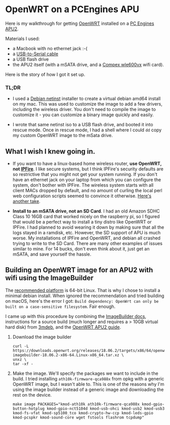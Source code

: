 # OpenWRT on a PCEngines APU

Here is my walkthrough for getting [OpenWRT](https://openwrt.org/) installed on a [PC Engines APU2](https://pcengines.ch/apu2d2.htm).  

Materials I used:
- a Macbook with no ethernet jack :-(
- a [USB-to-Serial cable](https://www.amazon.com/Adapter-Chipset-CableCreation-Converter-Register/dp/B0769FY7R7)
- a USB flash drive
- the APU2 itself (with a mSATA drive, and a [Compex wle600vx](https://pcengines.ch/wle600vx.htm) wifi card).

Here is the story of how I got it set up.

### TL;DR

- I used a [Debian netinst](https://www.debian.org/CD/netinst/) installer to create a virtual debian amd64 install on my mac.  This was used to customize the image to add a few drivers, including the wireless driver.  You don't need to compile the image to customize it - you can customize a binary image quickly and easily.

- I wrote that same netinst iso to a USB flash drive, and booted it into rescue mode.  Once in rescue mode, I had a shell where I could `dd` copy my custom OpenWRT image to the mSata drive.

## What I wish I knew going in.

- If you want to have a linux-based home wireless router, **use OpenWRT, not [IPFire](https://www.ipfire.org/)**.  I like secure systems, but I think IPFire's security defaults are so restrictive that you might not get your system running.  If you don't have an ethernet jack on your laptop from which you can configure the system, don't bother with IPFire.  The wireless system starts with all client MACs dropped by default, and no amount of curling the local perl web configuration scripts seemed to convince it otherwise.  [Here's another take](https://teklager.se/en/knowledge-base/choosing-router-operating-system-pfsense-vs-opnsense-vs-openwrt/).  

- **Install to an mSATA drive, not an SD Card**.  I had an old Amazon SDHC Class 10 16GB card that worked nicely on the raspberry pi, so I figured that would be a perfect way to install a tiny distro like OpenWRT or IPFire.  I had planned to avoid wearing it down by making sure that all the logs stayed in a ramdisk, etc.  However, the SD support of APU is much worse. My installations of IPFire and OpenWRT, and debian all crashed trying to write to the SD Card.  There are many other examples of issues similar to mine.  For 14 bucks, don't even think about it, just get an mSATA, and save yourself the hassle.


## Building an OpenWRT image for an APU2 with wifi using the ImageBuilder
The [recommended platform](https://openwrt.org/docs/guide-user/additional-software/imagebuilder) is  64-bit Linux.  That is why I chose to install a minimal debian install.  When ignored the recommendation and tried building on macOS, here's the error I got: `Build dependency: OpenWrt can only be built on a case-sensitive filesystem`.  Fair enough.

I came up with this procedure by combining the [ImageBuilder docs](https://openwrt.org/docs/guide-user/additional-software/imagebuilder), instructions for a source build (much longer and requires a > 10GB virtual hard disk) from [3mdeb](https://3mdeb.com/firmware/installing-openwrt-on-apu3-platform/), and the [OpenWRT APU2 guide](https://openwrt.org/toh/pcengines/apu2).

1. Download the image builder
    ```
    curl -L  https://downloads.openwrt.org/releases/18.06.2/targets/x86/64/openwrt-imagebuilder-18.06.2-x86-64.Linux-x86_64.tar.xz \
    unxz \
    tar -xf -
    ```

1. Make the image.  We'll specify the packages we want to include in the build.  I tried installing `ath10k-firmware-qca988x` from opkg with a generic OpenWRT image, but I wasn't able to.  This is one of the reasons why I'm using the image builder instead of a generic image and downloading the rest on the device.
    ```
    make image PACKAGES="kmod-ath10k ath10k-firmware-qca988x kmod-gpio-button-hotplug kmod-gpio-nct5104d kmod-usb-ohci kmod-usb2 kmod-usb3 kmod-fs-vfat kmod-sp5100_tco kmod-crypto-hw-ccp kmod-leds-gpio kmod-pcspkr kmod-sound-core wget fstools flashrom tcpdump"
    ```
